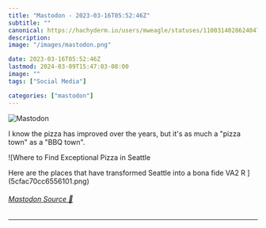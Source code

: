 ```yaml
---
title: "Mastodon - 2023-03-16T05:52:46Z"
subtitle: ""
canonical: https://hachyderm.io/users/mweagle/statuses/110031402862404771
description:
image: "/images/mastodon.png"

date: 2023-03-16T05:52:46Z
lastmod: 2024-03-09T15:47:03-08:00
image: ""
tags: ["Social Media"]

categories: ["mastodon"]
---
```

![Mastodon](/images/mastodon.png)

<p>I know the pizza has improved over the years, but it&#39;s as much a &quot;pizza town&quot; as a &quot;BBQ town&quot;.</p>

![Where to Find Exceptional Pizza in Seattle

Here are the places that have transformed Seattle into a bona fide VA2 R ](5cfac70cc6556101.png)

###### [Mastodon Source 🐘](https://hachyderm.io/@mweagle/110031402862404771)

___
